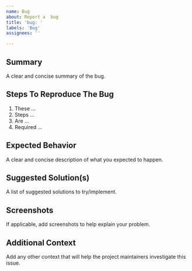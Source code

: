 ```yaml
---
name: Bug
about: Report a  bug
title: 'bug: '
labels: 'Bug'
assignees: ''

---
```


## Summary

A clear and concise summary of the bug.

## Steps To Reproduce The Bug

1. These ...
2. Steps ...
3. Are ...
4. Required ...

## Expected Behavior

A clear and concise description of what you expected to happen.

## Suggested Solution(s)

A list of suggested solutions to try/implement.

## Screenshots

If applicable, add screenshots to help explain your problem.

## Additional Context

Add any other context that will help the project maintainers investigate this issue.
